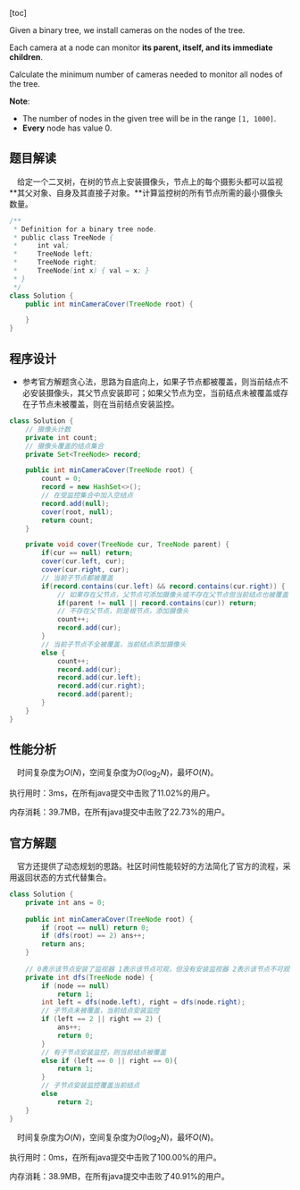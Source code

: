 [toc]

Given a binary tree, we install cameras on the nodes of the tree. 

Each camera at a node can monitor **its parent, itself, and its immediate children**.

Calculate the minimum number of cameras needed to monitor all nodes of the tree.



**Note**:

* The number of nodes in the given tree will be in the range `[1, 1000]`.
* **Every** node has value 0.



## 题目解读

&emsp;给定一个二叉树，在树的节点上安装摄像头，节点上的每个摄影头都可以监视**其父对象、自身及其直接子对象。**计算监控树的所有节点所需的最小摄像头数量。

```java
/**
 * Definition for a binary tree node.
 * public class TreeNode {
 *     int val;
 *     TreeNode left;
 *     TreeNode right;
 *     TreeNode(int x) { val = x; }
 * }
 */
class Solution {
    public int minCameraCover(TreeNode root) {

    }
}
```

## 程序设计

* 参考官方解题贪心法，思路为自底向上，如果子节点都被覆盖，则当前结点不必安装摄像头，其父节点安装即可；如果父节点为空，当前结点未被覆盖或存在子节点未被覆盖，则在当前结点安装监控。

```java
class Solution {
    // 摄像头计数
    private int count;
    // 摄像头覆盖的结点集合
    private Set<TreeNode> record;

    public int minCameraCover(TreeNode root) {
        count = 0;
        record = new HashSet<>();
        // 在受监控集合中加入空结点
        record.add(null);
        cover(root, null);
        return count;
    }

    private void cover(TreeNode cur, TreeNode parent) {
        if(cur == null) return;
        cover(cur.left, cur);
        cover(cur.right, cur);
        // 当前子节点都被覆盖
        if(record.contains(cur.left) && record.contains(cur.right)) {
            // 如果存在父节点，父节点可添加摄像头或不存在父节点但当前结点也被覆盖
            if(parent != null || record.contains(cur)) return;
            // 不存在父节点，则是根节点，添加摄像头
            count++;
            record.add(cur);
        }
        // 当前子节点不全被覆盖，当前结点添加摄像头
        else {
            count++;
            record.add(cur);
            record.add(cur.left);
            record.add(cur.right);
            record.add(parent);
        }
    }
}
```

## 性能分析

&emsp;时间复杂度为$O(N)$，空间复杂度为$O(\log_2N)$，最坏$O(N)$。

执行用时：3ms，在所有java提交中击败了11.02%的用户。

内存消耗：39.7MB，在所有java提交中击败了22.73%的用户。

## 官方解题

&emsp;官方还提供了动态规划的思路。社区时间性能较好的方法简化了官方的流程，采用返回状态的方式代替集合。

```java
class Solution {
    private int ans = 0;
    
    public int minCameraCover(TreeNode root) {
        if (root == null) return 0;
        if (dfs(root) == 2) ans++;
        return ans;
    }
    
    // 0表示该节点安装了监视器 1表示该节点可观，但没有安装监视器 2表示该节点不可观
    private int dfs(TreeNode node) {
        if (node == null)
            return 1;
        int left = dfs(node.left), right = dfs(node.right); 
        // 子节点未被覆盖，当前结点安装监控
        if (left == 2 || right == 2) {
            ans++;
            return 0;
        } 
        // 有子节点安装监控，则当前结点被覆盖
        else if (left == 0 || right == 0){            
            return 1;
        } 
        // 子节点安装监控覆盖当前结点
        else 
            return 2;
    }
}
```

&emsp;时间复杂度为$O(N)$，空间复杂度为$O(\log_2N)$，最坏$O(N)$。

执行用时：0ms，在所有java提交中击败了100.00%的用户。

内存消耗：38.9MB，在所有java提交中击败了40.91%的用户。